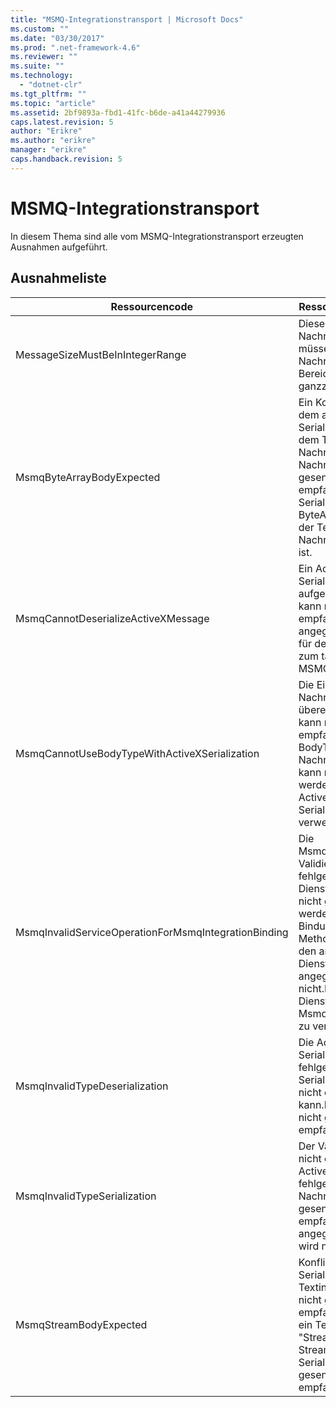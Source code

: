 ```yaml
---
title: "MSMQ-Integrationstransport | Microsoft Docs"
ms.custom: ""
ms.date: "03/30/2017"
ms.prod: ".net-framework-4.6"
ms.reviewer: ""
ms.suite: ""
ms.technology: 
  - "dotnet-clr"
ms.tgt_pltfrm: ""
ms.topic: "article"
ms.assetid: 2bf9893a-fbd1-41fc-b6de-a41a44279936
caps.latest.revision: 5
author: "Erikre"
ms.author: "erikre"
manager: "erikre"
caps.handback.revision: 5
---
```

# MSMQ-Integrationstransport
In diesem Thema sind alle vom MSMQ\-Integrationstransport erzeugten Ausnahmen aufgeführt.  
  
## Ausnahmeliste  
  
|Ressourcencode|Ressourcenzeichenfolge|  
|--------------------|----------------------------|  
|MessageSizeMustBeInIntegerRange|Diese Factory puffert Nachrichten, deshalb müssen die Nachrichtengrößen im Bereich eines ganzzahligen Werts sein.|  
|MsmqByteArrayBodyExpected|Ein Konflikt ist zwischen dem angegebenen Serialisierungsformat und dem Text der MSMQ\-Nachricht aufgetreten.Die Nachricht kann nicht gesendet oder empfangen werden.Das Serialisierungsformat ByteArray erfordert, dass der Text der MSMQ\-Nachricht vom Typ Byte\[\] ist.|  
|MsmqCannotDeserializeActiveXMessage|Ein ActiveX\-Serialisierungsfehler ist aufgetreten.Die Nachricht kann nicht gesendet oder empfangen werden.Der angegebene Variantentyp für den Text passt nicht zum tatsächlichen MSMQ\-Nachrichtentext.|  
|MsmqCannotUseBodyTypeWithActiveXSerialization|Die Eigenschaften der Nachricht stimmen nicht überein.Die Nachricht kann nicht gesendet oder empfangen werden.Die BodyType\-Nachrichteneigenschaft kann nicht angegeben werden, wenn das ActiveX\-Serialisierungsformat verwendet wird.|  
|MsmqInvalidServiceOperationForMsmqIntegrationBinding|Die MsmqIntegrationBinding\-Validierung ist fehlgeschlagen.Der Dienstendpunkt kann nicht gestartet werden.Die angegebene Bindung unterstützt die Methodensignatur für den angegebenen Dienstvorgang im angegebenen Vertrag nicht.Korrigieren Sie den Dienstvorgang, um MsmqIntegrationBinding zu verwenden.|  
|MsmqInvalidTypeDeserialization|Die ActiveX\-Serialisierung ist fehlgeschlagen, da das Serialisierungsformat nicht erkannt werden kann.Die Nachricht kann nicht gesendet oder empfangen werden.|  
|MsmqInvalidTypeSerialization|Der Variantentyp wird nicht erkannt.Die ActiveX\-Serialisierung ist fehlgeschlagen.Die Nachricht kann nicht gesendet oder empfangen werden.Der angegebene Variantentyp wird nicht unterstützt.|  
|MsmqStreamBodyExpected|Konflikt zwischen Serialisierungsformat und Textinhalt.Nachricht kann nicht gesendet oder empfangen werden.Nur ein Text vom Typ "Stream" kann über den Stream\-Serialisierungsmodus gesendet oder empfangen werden.|